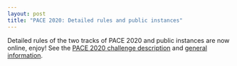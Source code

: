 ```yaml
---
layout: post
title: "PACE 2020: Detailed rules and public instances"
---
```


Detailed rules of the two tracks of PACE 2020 and public instances are now online, enjoy! See the [PACE 2020 challenge description](/2020/td/) and [general information](/2020/).


